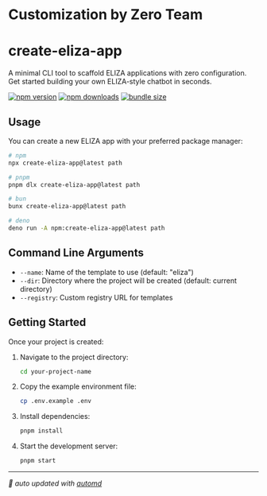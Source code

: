 # Customization by Zero Team

# create-eliza-app

A minimal CLI tool to scaffold ELIZA applications with zero configuration. Get started building your own ELIZA-style chatbot in seconds.

<!-- automd:badges color="yellow" license name="create-eliza-app" codecov bundlephobia packagephobia -->

[![npm version](https://img.shields.io/npm/v/create-eliza-app?color=yellow)](https://npmjs.com/package/create-eliza-app)
[![npm downloads](https://img.shields.io/npm/dm/create-eliza-app?color=yellow)](https://npm.chart.dev/create-eliza-app)
[![bundle size](https://img.shields.io/bundlephobia/minzip/create-eliza-app?color=yellow)](https://bundlephobia.com/package/create-eliza-app)

<!-- /automd -->

## Usage

You can create a new ELIZA app with your preferred package manager:

<!-- automd:pm-x version="latest" name="create-eliza-app" args="path" <flags>" -->

```sh
# npm
npx create-eliza-app@latest path

# pnpm
pnpm dlx create-eliza-app@latest path

# bun
bunx create-eliza-app@latest path

# deno
deno run -A npm:create-eliza-app@latest path
```

<!-- /automd -->

## Command Line Arguments

-   `--name`: Name of the template to use (default: "eliza")
-   `--dir`: Directory where the project will be created (default: current directory)
-   `--registry`: Custom registry URL for templates

## Getting Started

Once your project is created:

1. Navigate to the project directory:

    ```bash
    cd your-project-name
    ```

2. Copy the example environment file:

    ```bash
    cp .env.example .env
    ```

3. Install dependencies:

    ```bash
    pnpm install
    ```

4. Start the development server:
    ```bash
    pnpm start
    ```

<!-- automd:with-automd -->

---

_🤖 auto updated with [automd](https://automd.unjs.io)_

<!-- /automd -->
